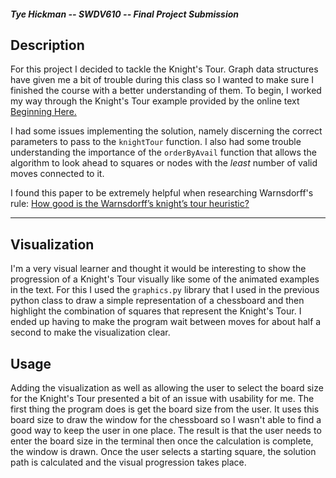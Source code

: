 ##### Tye Hickman -- SWDV610 -- Final Project Submission

## Description

For this project I decided to tackle the Knight's Tour. Graph data structures have given me a bit of trouble during this class so I wanted to make sure I finished the course with a better understanding of them.
To begin, I worked my way through the Knight's Tour example provided by the online text [Beginning Here.](https://runestone.academy/runestone/books/published/pythonds/Graphs/TheKnightsTourProblem.html)

I had some issues implementing the solution, namely discerning the correct parameters to pass to the `knightTour` function.
I also had some trouble understanding the importance of the `orderByAvail` function that allows the algorithm to look ahead to squares or nodes with the _least_ number of valid moves connected to it.

I found this paper to be extremely helpful when researching Warnsdorff's rule: [How good is the Warnsdorff’s knight’s tour heuristic?](https://arxiv.org/pdf/0803.4321.pdf)

---
## Visualization

I'm a very visual learner and thought it would be interesting to show the progression of a Knight's Tour visually like some of the animated examples in the text. 
For this I used the `graphics.py` library that I used in the previous python class to draw a simple representation of a chessboard and then highlight the combination of squares that represent the Knight's Tour. I ended up having to make the program wait between moves for about half a second to make the visualization clear.

## Usage

Adding the visualization as well as allowing the user to select the board size for the Knight's Tour presented a bit of an issue with usability for me. The first thing the program does is get the board size from the user. It uses this board size to draw the window for the chessboard so I wasn't able to find a good way to keep the user in one place. The result is that the user needs to enter the board size in the terminal then once the calculation is complete, the window is drawn. Once the user selects a starting square, the solution path is calculated and the visual progression takes place.